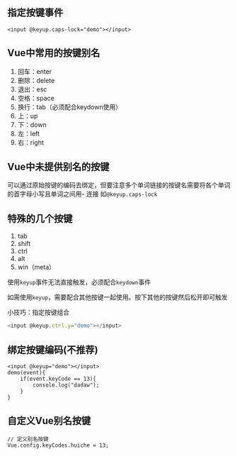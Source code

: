 ## 指定按键事件

```vue
<input @keyup.caps-lock="demo"></input>
```

## Vue中常用的按键别名

1. 回车：enter
2. 删除：delete
3. 退出：esc
4. 空格：space
5. 换行：tab（必须配合keydown使用）
6. 上：up
7. 下：down
8. 左：left
9. 右：right

## Vue中未提供别名的按键

可以通过原始按键的编码去绑定，但要注意多个单词链接的按键名需要将各个单词的首字母小写且单词之间用- 连接 如`@keyup.caps-lock`



## 特殊的几个按键

1. tab
2. shift
3. ctrl
4. alt
5. win（meta）

使用`keyup`事件无法直接触发，必须配合`keydown`事件

如需使用`keyup`，需要配合其他按键一起使用。按下其他的按键然后松开即可触发

小技巧：指定按键组合

```JavaScript
<input @keyup.ctrl.y="demo"></input>
```

## 绑定按键编码(不推荐)

```vue
<input @keyup="demo"></input>
demo(event){
    if(event.keyCode == 13){
        console.log("dadaw");
    }
}
```

## 自定义Vue别名按键

```vue
// 定义别名按键
Vue.config.keyCodes.huiche = 13;
```

